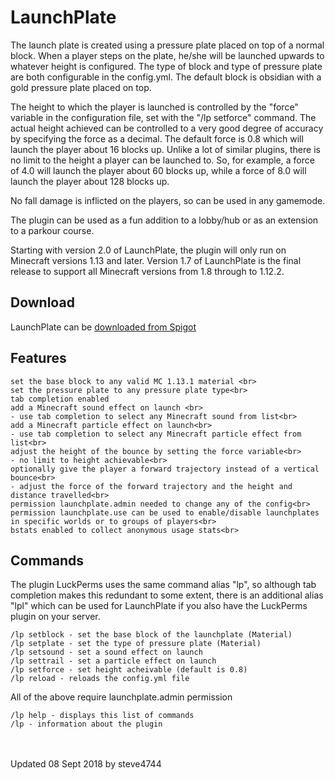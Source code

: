 # LaunchPlate

The launch plate is created using a pressure plate placed on top of a normal block. When a player steps on the plate, he/she will be launched upwards to whatever height is configured. The type of block and type of pressure plate are both configurable in the config.yml. The default block is obsidian with a gold pressure plate placed on top.

The height to which the player is launched is controlled by the "force" variable in the configuration file, set with the "/lp setforce" command. The actual height achieved can be controlled to a very good degree of accuracy by specifying the force as a decimal. The default force is 0.8 which will launch the player about 16 blocks up.  Unlike a lot of similar plugins, there is no limit to the height a player can be launched to. So, for example, a force of 4.0 will launch the player about 60 blocks up, while a force of 8.0 will launch the player about 128 blocks up.

No fall damage is inflicted on the players, so can be used in any gamemode.

The plugin can be used as a fun addition to a lobby/hub or as an extension to a parkour course.

Starting with version 2.0 of LaunchPlate, the plugin will only run on Minecraft versions 1.13 and later.
Version 1.7 of LaunchPlate is the final release to support all Minecraft versions from 1.8 through to 1.12.2.

## Download

LaunchPlate can be [downloaded from Spigot](https://www.spigotmc.org/resources/launch-plate.42251/ "LaunchPlate by steve4744")

## Features

    set the base block to any valid MC 1.13.1 material <br>
    set the pressure plate to any pressure plate type<br>
    tab completion enabled
    add a Minecraft sound effect on launch <br>
    - use tab completion to select any Minecraft sound from list<br>
    add a Minecraft particle effect on launch<br>
    - use tab completion to select any Minecraft particle effect from list<br>
    adjust the height of the bounce by setting the force variable<br>
    - no limit to height achievable<br>
    optionally give the player a forward trajectory instead of a vertical bounce<br>
    - adjust the force of the forward trajectory and the height and distance travelled<br>
    permission launchplate.admin needed to change any of the config<br>
    permission launchplate.use can be used to enable/disable launchplates in specific worlds or to groups of players<br>
    bstats enabled to collect anonymous usage stats<br>


## Commands

The plugin LuckPerms uses the same command alias "lp", so although tab completion makes this redundant to some extent, there is an additional alias "lpl" which can be used for LaunchPlate if you also have the LuckPerms plugin on your server.

    /lp setblock - set the base block of the launchplate (Material)
    /lp setplate - set the type of pressure plate (Material)
    /lp setsound - set a sound effect on launch
    /lp settrail - set a particle effect on launch
    /lp setforce - set height acheivable (default is 0.8)
    /lp reload - reloads the config.yml file


All of the above require launchplate.admin permission

    /lp help - displays this list of commands
    /lp - information about the plugin

<br>
<br>
Updated 08 Sept 2018 by steve4744

